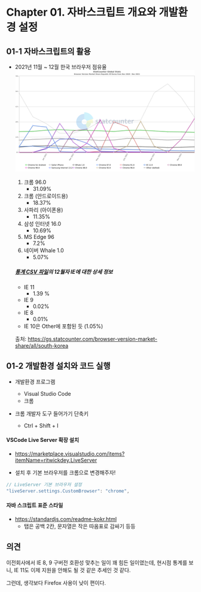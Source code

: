 # Chapter 01. 자바스크립트 개요와 개발환경 설정

## 01-1 자바스크립트의 활용

* 2021년 11월 ~ 12월 한국 브라우저 점유율
  ![StatCounter-browser_version-KR-monthly-202011-202112](doc-resources/StatCounter-browser_version-KR-monthly-202011-202112.png)
  
  1. 크롬 96.0
      * 31.09%
  2. 크롬 (안드로이드용)
      * 18.37%
  3. 사파리 (아이폰용)
      * 11.35%
  4. 삼성 인터넷 16.0
      * 10.69%
  5. MS Edge 96
      * 7.2%
  6. 네이버 Whale 1.0
      * 5.07%
  
  
  
  
  ##### [통계 CSV 파일](browser_version-KR-monthly-202011-202112.csv)의 12월자 IE에 대한 상세 정보
  
  * IE 11
    * 1.39 %
  * IE 9
    * 0.02%
  * IE 8
    * 0.01%
  * IE 10은 Other에 포함된 듯 (1.05%)
  
  
  
  출처: https://gs.statcounter.com/browser-version-market-share/all/south-korea





## 01-2 개발환경 설치와 코드 실행

* 개발환경 프로그램
  * Visual Studio Code
  * 크롬 


* 크롬 개발자 도구 들어가기 단축키
  * Ctrl + Shift + I



#### VSCode Live Server 확장 설치

* https://marketplace.visualstudio.com/items?itemName=ritwickdey.LiveServer

* 설치 후 기본 브라우저를 크롬으로 변경해주자!

```javascript
// LiveServer 기본 브라우저 설정
"liveServer.settings.CustomBrowser": "chrome",
```



#### 자바 스크립트 표준 스타일

* https://standardjs.com/readme-kokr.html
  * 탭은 공백 2칸, 문자열은 작은 따옴표로 감싸기 등등



## 의견

이전회사에서 IE 8, 9 구버전 호환성 맞추는 일이 꽤 힘든 일이였는데, 현시점 통계를 보니, IE 11도 이제 지원을 안해도 될 것 같은 추세인 것 같다.

그런데, 생각보다 Firefox 사용이 낮이 편이다.

